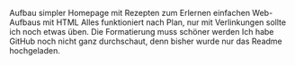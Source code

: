 Aufbau simpler Homepage mit Rezepten zum Erlernen einfachen Web-Aufbaus mit HTML
Alles funktioniert nach Plan, nur mit Verlinkungen sollte ich noch etwas üben.
Die Formatierung muss schöner werden
Ich habe GitHub noch nicht ganz durchschaut, denn bisher wurde nur das Readme hochgeladen.